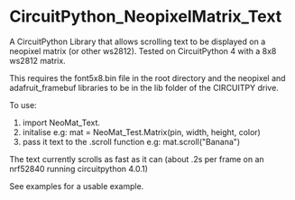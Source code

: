 # CircuitPython_NeopixelMatrix_Text
A CircuitPython Library that allows scrolling text to be displayed on a neopixel matrix (or other ws2812). Tested on CircuitPython 4 with a 8x8 ws2812 matrix. 


This requires the font5x8.bin file in the root directory and the neopixel and adafruit_framebuf libraries to be in the lib folder of the CIRCUITPY drive.

To use:
1.  import NeoMat_Text.
2.  initalise e.g:
mat = NeoMat_Test.Matrix(pin, width, height, color)
3. pass it text to the .scroll function e.g:
mat.scroll("Banana")

The text currently scrolls as fast as it can (about .2s per frame on an nrf52840 running circuitpython 4.0.1)

See examples for a usable example.
